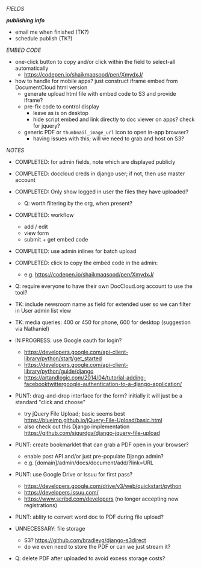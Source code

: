 *FIELDS*


***publishing info***
* email me when finished (TK?)
* schedule publish (TK?)

*EMBED CODE*
* one-click button to copy and/or click within the field to select-all automatically
	* https://codepen.io/shaikmaqsood/pen/XmydxJ/
* how to handle for mobile apps? just construct iframe embed from DocumentCloud html version
	* generate upload html file with embed code to S3 and provide iframe?
	* pre-fix code to control display
		* leave as is on desktop
		* hide script embed and link directly to doc viewer on apps? check for jquery?
	* generic PDF or `thumbnail_image_url` icon to open in-app browser?
		* having issues with this; will we need to grab and host on S3?

*NOTES*
* COMPLETED: for admin fields, note which are displayed publicly 

* COMPLETED: doccloud creds in django user; if not, then use master account 
	
* COMPLETED: Only show logged in user the files they have uploaded?
	* Q: worth filtering by the org, when present?

* COMPLETED: workflow
	* add / edit
	* view form
	* submit + get embed code

* COMPLETED: use admin inlines for batch upload

* COMPLETED: click to copy the embed code in the admin:
	* e.g. https://codepen.io/shaikmaqsood/pen/XmydxJ/

* Q: require everyone to have their own DocCloud.org account to use the tool?

* TK: include newsroom name as field for extended user so we can filter in User admin list view

* TK: media queries: 400 or 450 for phone, 600 for desktop (suggestion via Nathaniel)

* IN PROGRESS: use Google oauth for login?
	* https://developers.google.com/api-client-library/python/start/get_started
	* https://developers.google.com/api-client-library/python/guide/django
	* https://artandlogic.com/2014/04/tutorial-adding-facebooktwittergoogle-authentication-to-a-django-application/

* PUNT: drag-and-drop interface for the form? initially it will just be a standard "click and choose"
	* try jQuery File Upload; basic seems best https://blueimp.github.io/jQuery-File-Upload/basic.html
	* also check out this Django implementation https://github.com/sigurdga/django-jquery-file-upload

* PUNT: create bookmarklet that can grab a PDF open in your browser?
	* enable post API and/or just pre-populate Django admin?
	* e.g. [domain]/admin/docs/document/add/?link=URL

* PUNT: use Google Drive or Issuu for first pass?
	* https://developers.google.com/drive/v3/web/quickstart/python
	* https://developers.issuu.com/
	* https://www.scribd.com/developers (no longer accepting new registrations)

* PUNT: ablity to convert word doc to PDF during file upload?

* UNNECESSARY: file storage
	* S3? https://github.com/bradleyg/django-s3direct
	* do we even need to store the PDF or can we just stream it?

* Q: delete PDF after uploaded to avoid excess storage costs?